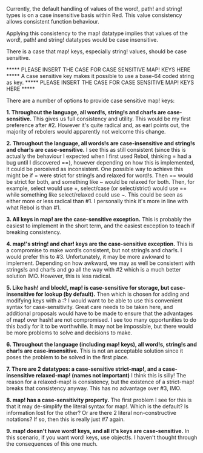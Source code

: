 Currently, the default handling of values of the word!, path! and string! types is on a case insensitive basis within Red. This value consistency allows consistent function behaviour.

Applying this consistency to the map! datatype implies that values of the word!, path! and string! datatypes would be case insensitive.

There is a case that map! keys, especially string! values, should be case sensitive.

***** PLEASE INSERT THE CASE FOR CASE SENSITIVE MAP! KEYS HERE *****
A case sensitive key makes it possible to use a base-64 coded string as key.
***** PLEASE INSERT THE CASE FOR CASE SENSITIVE MAP! KEYS HERE *****

There are a number of options to provide case sensitive map! keys:

**1. Throughout the language, all word!s, string!s and char!s are case-sensitive.**
This gives us full consistency and utility. This would be my first preference after #2. However it's quite radical and, as earl points out, the majority of rebolers would apparently not welcome this change.

**2. Throughout the language, all words!s are case-insensitive and string!s and char!s are case-sensitive.**
I see this as still consistent (since this is actually the behaviour I expected when I first used Rebol, thinking = had a bug until I discovered ==), however depending on how this is implemented, it could be perceived as inconsistent.
One possible way to achieve this might be if = were strict for string!s and relaxed for word!s. Then == would be strict for both, and something like ~ would be relaxed for both. Then, for example, select would use =, select/case (or select/strict) would use == while something like select/relaxed could use ~.
This could be seen as either more or less radical than #1. I personally think it's more in line with what Rebol is than #1.

**3. All keys in map! are the case-sensitive exception.**
This is probably the easiest to implement in the short term, and the easiest exception to teach if breaking consistency.

**4. map!'s string! and char! keys are the case-sensitive exception.**
This is a compromise to make word!s consistent, but not string!s and char!s. I would prefer this to #3. Unfortunately, it may be more awkward to implement. Depending on how awkward, we may as well be consistent with strings!s and char!s and go all the way with #2 which is a much better solution IMO. However, this is less radical.

**5. Like hash! and block!, map! is case-sensitive for storage, but case-insensitive for lookup (by default).**
Then which is chosen for adding and modifying keys with a :? I would want to be able to use this convenient syntax for case-sensitivity. Great care needs to be taken here, and additional proposals would have to be made to ensure that the advantages of map! over hash! are not compromised. I see too many opportunities to do this badly for it to be worthwhile. It may not be impossible, but there would be more problems to solve and decisions to make.

**6. Throughout the language (including map! keys), all word!s, string!s and char!s are case-insensitive.** This is not an acceptable solution since it poses the problem to be solved in the first place.

**7. There are 2 datatypes: a case-sensitive strict-map!, and a case-insensitive relaxed-map! (names not important)**
I think this is silly! The reason for a relaxed-map! is consistency, but the existence of a strict-map! breaks that consistency anyway. This has no advantage over #3, IMO.

**8. map! has a case-sensitivity property.**
The first problem I see for this is that it may de-simplify the literal syntax for map!. Which is the default? Is information lost for the other? Or are there 2 literal non-constructive notations? If so, then this is really just #7 again.

**9. map! doesn't have word! keys, and all it's keys are case-sensitive.**
In this scenario, if you want word! keys, use object!s. I haven't thought through the consequences of this one much.